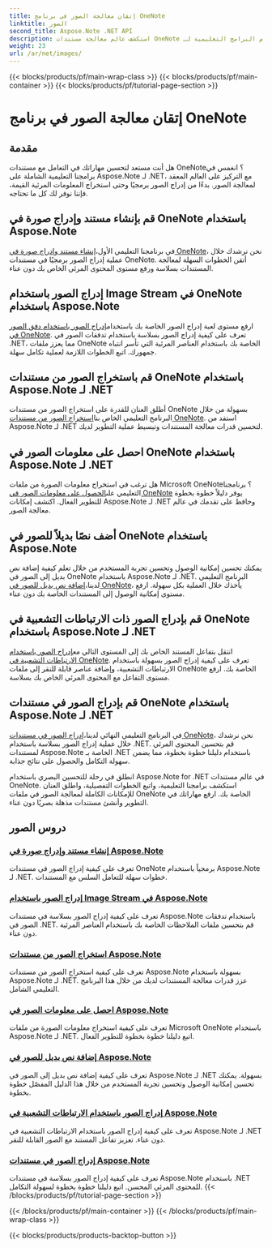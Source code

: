 ```yaml
---
title: إتقان معالجة الصور في برنامج OneNote
linktitle: الصور
second_title: Aspose.Note .NET API
description: استكشف عالم معالجة مستندات OneNote باستخدام البرامج التعليمية لـ Aspose.Note for .NET حول التعامل السلس مع الصور. ارفع المحتوى المرئي الخاص بك دون عناء.
weight: 23
url: /ar/net/images/
---
```


{{< blocks/products/pf/main-wrap-class >}}
{{< blocks/products/pf/main-container >}}
{{< blocks/products/pf/tutorial-page-section >}}

# إتقان معالجة الصور في برنامج OneNote

## مقدمة

هل أنت مستعد لتحسين مهاراتك في التعامل مع مستندات OneNote؟ انغمس في برامجنا التعليمية الشاملة على Aspose.Note لـ .NET، مع التركيز على العالم المعقد لمعالجة الصور. بدءًا من إدراج الصور برمجيًا وحتى استخراج المعلومات المرئية القيمة، فإننا نوفر لك كل ما تحتاجه.

## قم بإنشاء مستند وإدراج صورة في OneNote باستخدام Aspose.Note
 في برنامجنا التعليمي الأول،[إنشاء مستند وإدراج صورة في OneNote](./build-doc-insert-image/)، نحن نرشدك خلال عملية إدراج الصور برمجيًا في مستندات OneNote. أتقن الخطوات السهلة لمعالجة المستندات بسلاسة ورفع مستوى المحتوى المرئي الخاص بك دون عناء.

## إدراج الصور باستخدام Image Stream في OneNote باستخدام Aspose.Note
 ارفع مستوى لعبة إدراج الصور الخاصة بك باستخدام[إدراج الصور باستخدام دفق الصور في OneNote](./insert-image-using-image-stream/). تعرف على كيفية إدراج الصور بسلاسة باستخدام تدفقات الصور في .NET، مما يعزز ملفات OneNote الخاصة بك باستخدام العناصر المرئية التي تأسر انتباه جمهورك. اتبع الخطوات اللازمة لعملية تكامل سهلة.

## قم باستخراج الصور من مستندات OneNote باستخدام Aspose.Note لـ .NET
 أطلق العنان للقدرة على استخراج الصور من مستندات OneNote بسهولة من خلال البرنامج التعليمي الخاص بنا[استخراج الصور من مستندات OneNote](./extract-images/). استفد من Aspose.Note لـ .NET لتحسين قدرات معالجة المستندات وتبسيط عملية التطوير لديك.

## احصل على معلومات الصور في OneNote باستخدام Aspose.Note لـ .NET
 هل ترغب في استخراج معلومات الصورة من ملفات Microsoft OneNote؟ برنامجنا التعليمي على[الحصول على معلومات الصور في OneNote](./get-info-of-images/) يوفر دليلاً خطوة بخطوة للتطوير الفعال. اكتشف إمكانات Aspose.Note لـ .NET وحافظ على تقدمك في عالم معالجة الصور.

## أضف نصًا بديلاً للصور في OneNote باستخدام Aspose.Note
 يمكنك تحسين إمكانية الوصول وتحسين تجربة المستخدم من خلال تعلم كيفية إضافة نص بديل إلى الصور في OneNote باستخدام Aspose.Note لـ .NET. البرنامج التعليمي لدينا،[إضافة نص بديل للصور في OneNote](./image-alternative-text/)، يأخذك خلال العملية بكل سهولة. ارفع مستوى إمكانية الوصول إلى المستندات الخاصة بك دون عناء.

## قم بإدراج الصور ذات الارتباطات التشعبية في OneNote باستخدام Aspose.Note لـ .NET
 انتقل بتفاعل المستند الخاص بك إلى المستوى التالي مع[إدراج الصور باستخدام الارتباطات التشعبية في OneNote](./insert-image-hyperlink/). تعرف على كيفية إدراج الصور بسهولة باستخدام الارتباطات التشعبية، وإضافة عناصر قابلة للنقر إلى ملفات OneNote الخاصة بك. ارفع مستوى التفاعل مع المحتوى المرئي الخاص بك بسلاسة.

## قم بإدراج الصور في مستندات OneNote باستخدام Aspose.Note لـ .NET
 في البرنامج التعليمي النهائي لدينا،[إدراج الصور في مستندات OneNote](./insert-images/)، نحن نرشدك خلال عملية إدراج الصور بسلاسة باستخدام .NET. قم بتحسين المحتوى المرئي لمستندات Aspose.Note الخاصة بـ .NET باستخدام دليلنا خطوة بخطوة، مما يضمن سهولة التكامل والحصول على نتائج جذابة.

انطلق في رحلة للتحسين البصري باستخدام Aspose.Note for .NET في عالم مستندات OneNote. استكشف برامجنا التعليمية، واتبع الخطوات التفصيلية، واطلق العنان للإمكانات الكاملة لمعالجة الصور في ملفات OneNote الخاصة بك. ارفع مهاراتك في التطوير وأنشئ مستندات مذهلة بصريًا دون عناء.
## دروس الصور
### [إنشاء مستند وإدراج صورة في Aspose.Note](./build-doc-insert-image/)
تعرف على كيفية إدراج الصور في مستندات OneNote برمجياً باستخدام Aspose.Note لـ .NET. خطوات سهلة للتعامل السلس مع المستندات.
### [إدراج الصور باستخدام Image Stream في Aspose.Note](./insert-image-using-image-stream/)
تعرف على كيفية إدراج الصور بسلاسة في مستندات Aspose.Note باستخدام تدفقات الصور في .NET. قم بتحسين ملفات الملاحظات الخاصة بك باستخدام العناصر المرئية دون عناء.
### [استخراج الصور من مستندات Aspose.Note](./extract-images/)
تعرف على كيفية استخراج الصور من مستندات Aspose.Note بسهولة باستخدام Aspose.Note لـ .NET. عزز قدرات معالجة المستندات لديك من خلال هذا البرنامج التعليمي الشامل.
### [احصل على معلومات الصور في Aspose.Note](./get-info-of-images/)
تعرف على كيفية استخراج معلومات الصورة من ملفات Microsoft OneNote باستخدام Aspose.Note لـ .NET. اتبع دليلنا خطوة بخطوة للتطوير الفعال.
### [إضافة نص بديل للصور في Aspose.Note](./image-alternative-text/)
تعرف على كيفية إضافة نص بديل إلى الصور في Aspose.Note لـ .NET بسهولة. يمكنك تحسين إمكانية الوصول وتحسين تجربة المستخدم من خلال هذا الدليل المفصّل خطوة بخطوة.
### [إدراج الصور باستخدام الارتباطات التشعبية في Aspose.Note](./insert-image-hyperlink/)
تعرف على كيفية إدراج الصور باستخدام الارتباطات التشعبية في Aspose.Note لـ .NET دون عناء. تعزيز تفاعل المستند مع الصور القابلة للنقر.
### [إدراج الصور في مستندات Aspose.Note](./insert-images/)
تعرف على كيفية إدراج الصور بسلاسة في مستندات Aspose.Note باستخدام .NET للمحتوى المرئي المحسن. اتبع دليلنا خطوة بخطوة لسهولة التكامل.
{{< /blocks/products/pf/tutorial-page-section >}}

{{< /blocks/products/pf/main-container >}}
{{< /blocks/products/pf/main-wrap-class >}}

{{< blocks/products/products-backtop-button >}}
